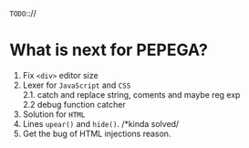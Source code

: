 `TODO`:://
# What is next for  PEPEGA?
1. Fix `<div>` editor size
2. Lexer for `JavaScript` and `CSS` \
2.1. catch and replace string, coments and maybe reg exp \
2.2  debug function catcher 
3. Solution for `HTML`
4. Lines `upear()` and `hide()`. /*kinda solved/
5. Get the bug of HTML injections reason.
